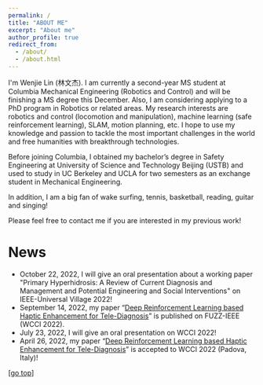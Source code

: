 ```yaml
---
permalink: /
title: "ABOUT ME"
excerpt: "About me"
author_profile: true
redirect_from: 
  - /about/
  - /about.html
---
```


I'm Wenjie Lin (林文杰). I am currently a second-year MS student at Columbia Mechanical Engineering (Robotics and Control) and will be finishing a MS degree this December. Also, I am considering applying to a PhD program in Robotics or related areas. My research interests are robotics and control (locomotion and manipulation), machine learning (safe reinforcement learning), SLAM, motion planning, etc. I hope to use my knowledge and passion to tackle the most important challenges in the world and free humanities with breakthrough technologies.

Before joining Columbia, I obtained my bachelor’s degree in Safety Engineering at University of Science and Technology Beijing (USTB) and used to study in UC Berkeley and UCLA for two semesters as an exchange student in Mechanical Engineering. 

In addition, I am a big fan of wake surfing, tennis, basketball, reading, guitar and singing!

Please feel free to contact me if you are interested in my previous work!

News
===  
* October 22, 2022, I will give an oral presentation about a working paper "Primary Hyperhidrosis: A Review of Current Diagnosis and Management and Potential Engineering and Social Interventions" on IEEE-Universal Village 2022!
* September 14, 2022, my paper “[Deep Reinforcement Learning based Haptic Enhancement for Tele-Diagnosis](https://ieeexplore.ieee.org/abstract/document/9882866)” is published on FUZZ-IEEE (WCCI 2022).
* July 23, 2022, I will give an oral presentation on WCCI 2022!
* April 26, 2022, my paper “[Deep Reinforcement Learning based Haptic Enhancement for Tele-Diagnosis](https://ieeexplore.ieee.org/abstract/document/9882866)” is accepted to WCCI 2022 (Padova, Italy)!



[[go top](https://wenjielin-michael.github.io/)]  
